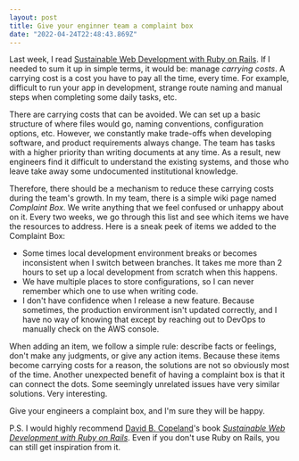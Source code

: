 ```yaml
---
layout: post
title: Give your enginner team a complaint box
date: "2022-04-24T22:48:43.869Z"
---
```


Last week, I read [Sustainable Web Development with Ruby on Rails](http://sustainable-rails.com/). If I needed to sum it up in simple terms, it would be: manage _carrying costs_. A carrying cost is a cost you have to pay all the time, every time. For example, difficult to run your app in development, strange route naming and manual steps when completing some daily tasks, etc.

There are carrying costs that can be avoided. We can set up a basic structure of where files would go, naming conventions, configuration options, etc. However, we constantly make trade-offs when developing software, and product requirements always change. The team has tasks with a higher priority than writing documents at any time. As a result, new engineers find it difficult to understand the existing systems, and those who leave take away some undocumented institutional knowledge.

Therefore, there should be a mechanism to reduce these carrying costs during the team's growth. In my team, there is a simple wiki page named _Complaint Box_. We write anything that we feel confused or unhappy about on it. Every two weeks, we go through this list and see which items we have the resources to address. Here is a sneak peek of items we added to the Complaint Box:

- Some times local development environment breaks or becomes inconsistent when I switch between branches. It takes me more than 2 hours to set up a local development from scratch when this happens.
- We have multiple places to store configurations, so I can never remember which one to use when writing code.
- I don't have confidence when I release a new feature. Because sometimes, the production environment isn't updated correctly, and I have no way of knowing that except by reaching out to DevOps to manually check on the AWS console.

When adding an item, we follow a simple rule: describe facts or feelings, don't make any judgments, or give any action items. Because these items become carrying costs for a reason, the solutions are not so obviously most of the time. Another unexpected benefit of having a complaint box is that it can connect the dots. Some seemingly unrelated issues have very similar solutions. Very interesting.

Give your engineers a complaint box, and I'm sure they will be happy.

P.S. I would highly recommend [David B. Copeland](https://naildrivin5.com)'s book _[Sustainable Web Development with Ruby on Rails](https://sustainable-rails.com)_. Even if you don't use Ruby on Rails, you can still get inspiration from it.
